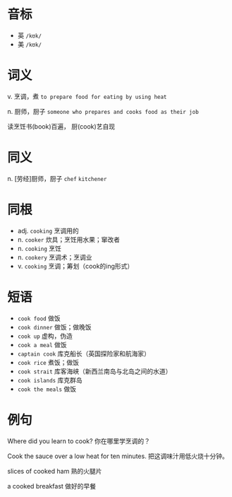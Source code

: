 # 音标

- 英 `/kʊk/`
- 美 `/kʊk/`

# 词义

v. 烹调，煮
`to prepare food for eating by using heat`

n. 厨师，厨子
`someone who prepares and cooks food as their job`



读烹饪书(book)百遍， 厨(cook)艺自现

# 同义

n. [劳经]厨师，厨子
`chef` `kitchener`

# 同根

- adj. `cooking` 烹调用的
- n. `cooker` 炊具；烹饪用水果；窜改者
- n. `cooking` 烹饪
- n. `cookery` 烹调术；烹调业
- v. `cooking` 烹调；筹划（cook的ing形式）

# 短语

- `cook food` 做饭
- `cook dinner` 做饭；做晚饭
- `cook up` 虚构，伪造
- `cook a meal` 做饭
- `captain cook` 库克船长（英国探险家和航海家）
- `cook rice` 煮饭；做饭
- `cook strait` 库客海峡（新西兰南岛与北岛之间的水道）
- `cook islands` 库克群岛
- `cook the meals` 做饭

# 例句

Where did you learn to cook?
你在哪里学烹调的？

Cook the sauce over a low heat for ten minutes.
把这调味汁用低火烧十分钟。

slices of cooked ham
熟的火腿片

a cooked breakfast
做好的早餐



